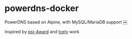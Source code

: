 # powerdns-docker
PowerDNS based on Alpine, with MySQL/MariaDB support ￼

Inspired by [psi-4ward](https://github.com/psi-4ward/docker-powerdns) and [tcely](https://github.com/tcely/dockerhub-powerdns) work
